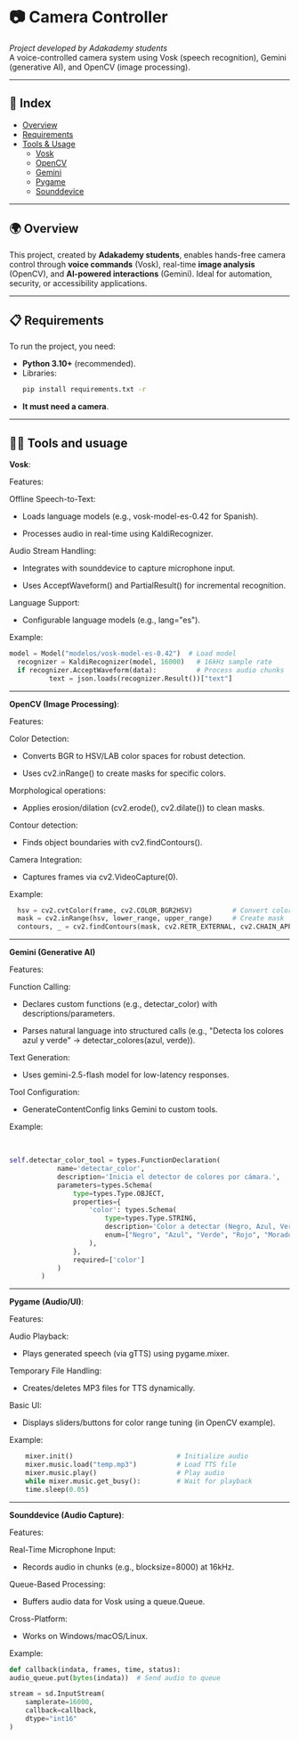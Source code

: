 # 📷 Camera Controller  

*Project developed by Adakademy students*  
A voice-controlled camera system using Vosk (speech recognition), Gemini (generative AI), and OpenCV (image processing).  

---

## 🧭 Index  
- [Overview](#-overview)  
- [Requirements](#-requirements)  
- [Tools & Usage](#-tools_and_usuage)  
  - [Vosk](#-vosk)  
  - [OpenCV](#-opencv_(image_processing))  
  - [Gemini](#Gemini)
  - [Pygame](#pygame)  
  - [Sounddevice](#sounddevice)  
---

## 🌍 Overview  
This project, created by **Adakademy students**, enables hands-free camera control through **voice commands** (Vosk), real-time **image analysis** (OpenCV), and **AI-powered interactions** (Gemini). Ideal for automation, security, or accessibility applications.  

---

## 📋 Requirements  
To run the project, you need:  
- **Python 3.10+** (recommended).  
- Libraries:  
  ```bash
  pip install requirements.txt -r
- **It must need a camera**.

---
## 🕵️‍♂️ Tools and usuage

**Vosk**:

Features:

Offline Speech-to-Text:
          
  - Loads language models (e.g., vosk-model-es-0.42 for Spanish).

  - Processes audio in real-time using KaldiRecognizer.

Audio Stream Handling:

  -  Integrates with sounddevice to capture microphone input.

  -  Uses AcceptWaveform() and PartialResult() for incremental recognition.

Language Support:

  - Configurable language models (e.g., lang="es").

Example:

```python
model = Model("modelos/vosk-model-es-0.42")  # Load model
  recognizer = KaldiRecognizer(model, 16000)   # 16kHz sample rate
  if recognizer.AcceptWaveform(data):          # Process audio chunks
          text = json.loads(recognizer.Result())["text"]
```

---

**OpenCV (Image Processing)**:
      
Features:

Color Detection:
          
  -  Converts BGR to HSV/LAB color spaces for robust detection.

  -  Uses cv2.inRange() to create masks for specific colors.

Morphological operations:

  -  Applies erosion/dilation (cv2.erode(), cv2.dilate()) to clean masks.

Contour detection:

  - Finds object boundaries with cv2.findContours().

Camera Integration:

  -  Captures frames via cv2.VideoCapture(0).

Example:

```python
  hsv = cv2.cvtColor(frame, cv2.COLOR_BGR2HSV)          # Convert color space
  mask = cv2.inRange(hsv, lower_range, upper_range)     # Create mask
  contours, _ = cv2.findContours(mask, cv2.RETR_EXTERNAL, cv2.CHAIN_APPROX_SIMPLE)  # Detect objects
```

---

**Gemini (Generative AI)**

Features:

Function Calling:

  -  Declares custom functions (e.g., detectar_color) with descriptions/parameters.

  -  Parses natural language into structured calls (e.g., "Detecta los colores azul y verde" → detectar_colores(azul, verde)).

Text Generation:

  -  Uses gemini-2.5-flash model for low-latency responses.

Tool Configuration:

  -  GenerateContentConfig links Gemini to custom tools.

Example: 


​    
```python
self.detectar_color_tool = types.FunctionDeclaration(
            name='detectar_color',
            description='Inicia el detector de colores por cámara.',
            parameters=types.Schema(
                type=types.Type.OBJECT,
                properties={
                    'color': types.Schema(
                        type=types.Type.STRING, 
                        description='Color a detectar (Negro, Azul, Verde, Rojo, Morado)',
                        enum=["Negro", "Azul", "Verde", "Rojo", "Morado"]
                    ),
                },
                required=['color']
            )
        )
```

---


**Pygame (Audio/UI)**:

Features:

Audio Playback:

   -  Plays generated speech (via gTTS) using pygame.mixer.

Temporary File Handling:

   -  Creates/deletes MP3 files for TTS dynamically.

Basic UI:

   -  Displays sliders/buttons for color range tuning (in OpenCV example).

Example: 

```python
    mixer.init()                          # Initialize audio
    mixer.music.load("temp.mp3")          # Load TTS file
    mixer.music.play()                    # Play audio
    while mixer.music.get_busy():         # Wait for playback
    time.sleep(0.05)
```

---

**Sounddevice (Audio Capture)**:

Features:

Real-Time Microphone Input:

  -  Records audio in chunks (e.g., blocksize=8000) at 16kHz.

Queue-Based Processing:

  -  Buffers audio data for Vosk using a queue.Queue.

Cross-Platform:

  -  Works on Windows/macOS/Linux.

Example:

```python
def callback(indata, frames, time, status):
audio_queue.put(bytes(indata))  # Send audio to queue

stream = sd.InputStream(
    samplerate=16000, 
    callback=callback, 
    dtype="int16"
)
```

